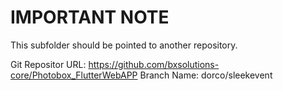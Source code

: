 # IMPORTANT NOTE
This subfolder should be pointed to another repository.

Git Repositor URL: https://github.com/bxsolutions-core/Photobox_FlutterWebAPP
Branch Name: dorco/sleekevent